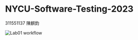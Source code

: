 # NYCU-Software-Testing-2023
311551137 陳麒鈞

![Lab01 workflow](https://github.com/jason-ntu/311551137-ST-2023/actions/workflows/Lab01-CI.yml/badge.svg)
